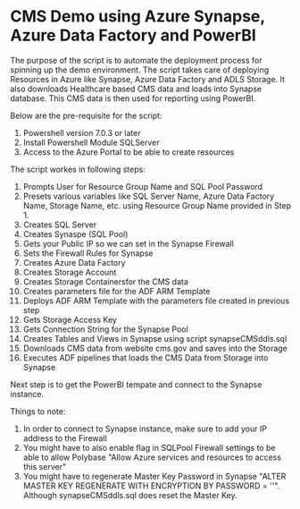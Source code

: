 # CMS Demo using Azure Synapse, Azure Data Factory and PowerBI

The purpose of the script is to automate the deployment process for spinning up the demo environment.  The script takes care of deploying Resources in Azure like Synapse, Azure Data Factory and ADLS Storage.  It also downloads Healthcare based CMS data and loads into Synapse database.  This CMS data is then used for reporting using PowerBI.

Below are the pre-requisite for the script:
1. Powershell version 7.0.3 or later
2. Install Powershell Module SQLServer
3. Access to the Azure Portal to be able to create resources

The script workes in following steps:
1. Prompts User for Resource Group Name and SQL Pool Password
2. Presets various variables like SQL Server Name, Azure Data Factory Name, Storage Name, etc. using Resource Group Name provided in Step 1.
3. Creates SQL Server
4. Creates Synaspe (SQL Pool)
5. Gets your Public IP so we can set in the Synapse Firewall
6. Sets the Firewall Rules for Synapse
7. Creates Azure Data Factory
8. Creates Storage Account
9. Creates Storage Containersfor the CMS data
10. Creates parameters file for the ADF ARM Template
11. Deploys ADF ARM Template with the parameters file created in previous step
12. Gets Storage Access Key
13. Gets Connection String for the Synapse Pool
14. Creates Tables and Views in Synapse using script synapseCMSddls.sql
15. Downloads CMS data from website cms.gov and saves into the Storage
16. Executes ADF pipelines that loads the CMS Data from Storage into Synapse

Next step is to get the PowerBI tempate and connect to the Synapse instance.

Things to note:
1. In order to connect to Synapse instance, make sure to add your IP address to the Firewall
2. You might have to also enable flag in SQLPool Firewall settings to be able to allow Polybase "Allow Azure services and resources to access this server"
3. You might have to regenerate Master Key Password in Synapse "ALTER MASTER KEY REGENERATE WITH ENCRYPTION BY PASSWORD = '<Password>'".  Although synapseCMSddls.sql does reset the Master Key.


